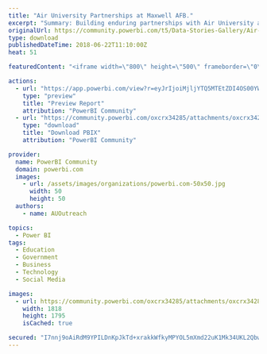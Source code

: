 ```yaml
---
title: "Air University Partnerships at Maxwell AFB."
excerpt: "Summary: Building enduring partnerships with Air University at Maxwell AFB. Air University promotes a culture of innovation, integration and"
originalUrl: https://community.powerbi.com/t5/Data-Stories-Gallery/Air-University-Partnerships-at-Maxwell-AFB/m-p/446340
type: download
publishedDateTime: 2018-06-22T11:10:00Z
heat: 51

featuredContent: "<iframe width=\"800\" height=\"500\" frameborder=\"0\" src=\"https://app.powerbi.com/view?r=eyJrIjoiMjljYTQ5MTEtZDI4OS00YWNmLTg5ZDYtMDI2NzBkYjI1NTBhIiwidCI6IjkwODI2Yjg2LTY1NGEtNDAxZC05NzgwLWEzZmJhNWIzMDVjYSIsImMiOjN9\"></iframe>"

actions:
  - url: "https://app.powerbi.com/view?r=eyJrIjoiMjljYTQ5MTEtZDI4OS00YWNmLTg5ZDYtMDI2NzBkYjI1NTBhIiwidCI6IjkwODI2Yjg2LTY1NGEtNDAxZC05NzgwLWEzZmJhNWIzMDVjYSIsImMiOjN9"
    type: "preview"
    title: "Preview Report"
    attribution: "PowerBI Community"
  - url: "https://community.powerbi.com/oxcrx34285/attachments/oxcrx34285/DataStoriesGallery/2038/2/AU-Partner-Map.pbix"
    type: "download"
    title: "Download PBIX"
    attribution: "PowerBI Community"

provider:
  name: PowerBI Community
  domain: powerbi.com
  images:
    - url: /assets/images/organizations/powerbi.com-50x50.jpg
      width: 50
      height: 50
  authors:
    - name: AUOutreach

topics:
  - Power BI
tags:
  - Education
  - Government
  - Business
  - Technology
  - Social Media

images:
  - url: https://community.powerbi.com/oxcrx34285/attachments/oxcrx34285/DataStoriesGallery/2038/1/m-8313.jpg
    width: 1818
    height: 1795
    isCached: true

secured: "I7nnj9oAiRdM9YPILDnKpJkTd+xrakkWfkyMPYOL5mXmd22uK1Mk34UKL2QbwoxfmimxiLzYFcMthqoRt61VFuE2hmjF9MfY1tVnMzziSXMRlPvLinHTTgfg2S/+Aad7SL5VXylb9dmZnoK6dqd3zFTJJsAdzMvQNBT8VzC6BT6ncn5SZycnaSB+W2xyhDh8Ayu1zyBcxWTLpP/Zf88TfRxovDPrKH2vzmyCfQL2V/RdnZoF2X7PYf5yhYpa0nOhT+eVt2abo4+bY556M3n24A+aBcixpKwAWpdfNFlvKRpxBVK5Dky/t+YoX3XfwZiByGh1EGeagrUUk8cblcICnVJJf/MmcS7AO4ki/8xwAyog2BYYotlbCqCEwa0aJXEz7AfC3mVExHUWWIadfi5O9Q==;UQs4UDiQ3tPrlgIZG0CZhg=="
---
```


